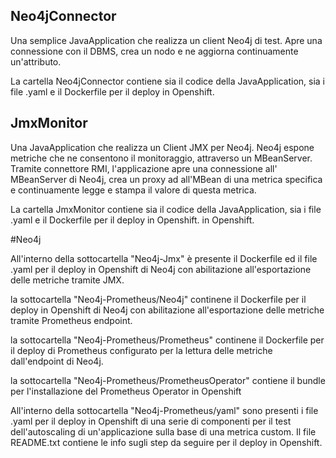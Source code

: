 ## Neo4jConnector

Una semplice JavaApplication che realizza un client Neo4j di test. 
Apre una connessione con il DBMS, crea un nodo e ne aggiorna continuamente un'attributo.

La cartella Neo4jConnector contiene sia il codice della JavaApplication, sia i file .yaml e il Dockerfile per il deploy in Openshift.

## JmxMonitor

Una JavaApplication che realizza un Client JMX per Neo4j. 
Neo4j espone metriche che ne consentono il monitoraggio, attraverso un MBeanServer.
Tramite connettore RMI, l'applicazione apre una connessione all' MBeanServer di Neo4j, 
crea un proxy ad all'MBean di una metrica specifica e continuamente legge e stampa il valore di questa metrica.

La cartella JmxMonitor contiene sia il codice della JavaApplication, sia i file .yaml e il Dockerfile per il deploy in Openshift. in Openshift.

#Neo4j

All'interno della sottocartella "Neo4j-Jmx" è presente il Dockerfile ed il file .yaml per il deploy in Openshift
di Neo4j con abilitazione all'esportazione delle metriche tramite JMX.

la sottocartella "Neo4j-Prometheus/Neo4j" continene il Dockerfile per il deploy in Openshift
di Neo4j con abilitazione all'esportazione delle metriche tramite Prometheus endpoint.

la sottocartella "Neo4j-Prometheus/Prometheus" continene il Dockerfile per il deploy di Prometheus 
configurato per la lettura delle metriche dall'endpoint di Neo4j.

la sottocartella "Neo4j-Prometheus/PrometheusOperator" contiene il bundle per l'installazione del
Prometheus Operator in Openshift

All'interno della sottocartella "Neo4j-Prometheus/yaml" sono presenti i file .yaml per il deploy in Openshift
di una serie di componenti per il test dell'autoscaling di un'applicazione sulla base di una metrica custom.
Il file README.txt contiene le info sugli step da seguire per il deploy in Openshift.


